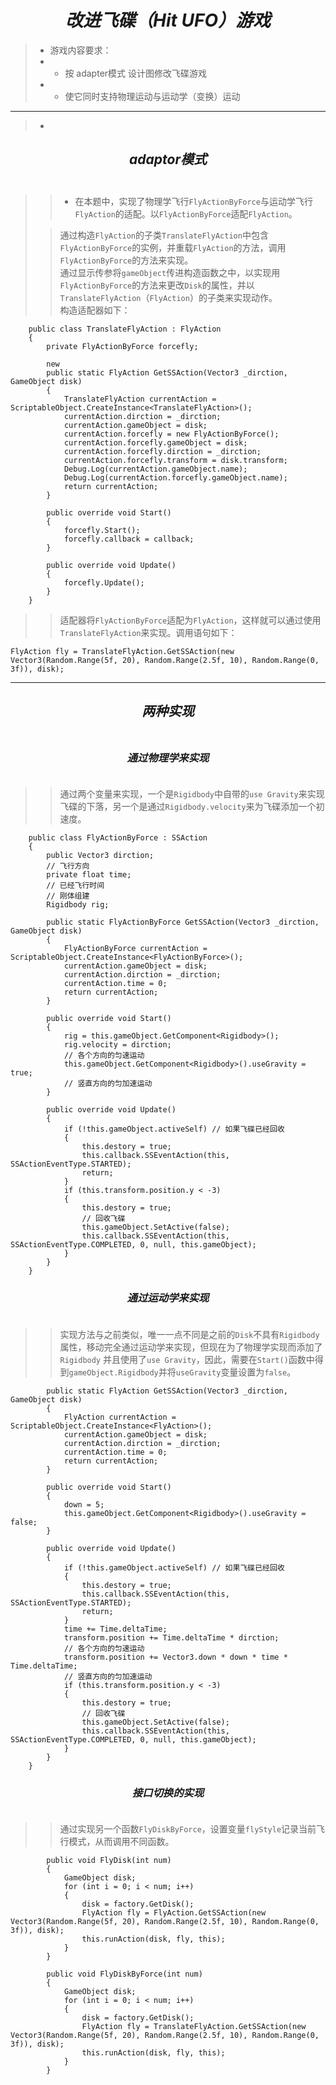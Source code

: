 # **_<center>改进飞碟（Hit UFO）游戏</center>_**
> - 游戏内容要求：<br>
> - - 按 adapter模式 设计图修改飞碟游戏<br>
> - - 使它同时支持物理运动与运动学（变换）运动<br>


------------
> - 
## **_<center>adaptor模式</center>_**<br>
> 
>> - 在本题中，实现了物理学飞行`FlyActionByForce`与运动学飞行`FlyAction`的适配。以`FlyActionByForce`适配`FlyAction`。<br>
>
>> 通过构造`FlyAction`的子类`TranslateFlyAction`中包含`FlyActionByForce`的实例，并重载`FlyAction`的方法，调用`FlyActionByForce`的方法来实现。<br>
>> 通过显示传参将`gameObject`传进构造函数之中，以实现用`FlyActionByForce`的方法来更改`Disk`的属性，并以`TranslateFlyAction`（`FlyAction`）的子类来实现动作。<br>
>> 构造适配器如下：<br>
```
    public class TranslateFlyAction : FlyAction
    {
        private FlyActionByForce forcefly;

        new
        public static FlyAction GetSSAction(Vector3 _dirction, GameObject disk)
        {
            TranslateFlyAction currentAction = ScriptableObject.CreateInstance<TranslateFlyAction>();
            currentAction.dirction = _dirction;
            currentAction.gameObject = disk;
            currentAction.forcefly = new FlyActionByForce();
            currentAction.forcefly.gameObject = disk;
            currentAction.forcefly.dirction = _dirction;
            currentAction.forcefly.transform = disk.transform;
            Debug.Log(currentAction.gameObject.name);
            Debug.Log(currentAction.forcefly.gameObject.name);
            return currentAction;
        }

        public override void Start()
        {
            forcefly.Start();
            forcefly.callback = callback;
        }

        public override void Update()
        {
            forcefly.Update();
        }
    }
```
>> 适配器将`FlyActionByForce`适配为`FlyAction`，这样就可以通过使用`TranslateFlyAction`来实现。调用语句如下：<br>
```
FlyAction fly = TranslateFlyAction.GetSSAction(new Vector3(Random.Range(5f, 20), Random.Range(2.5f, 10), Random.Range(0, 3f)), disk);
```

--------
## **_<center>两种实现</center>_**<br>
### **_<center>通过物理学来实现</center>_**<br>
> 
>> 通过两个变量来实现，一个是`Rigidbody`中自带的`use Gravity`来实现飞碟的下落，另一个是通过`Rigidbody.velocity`来为飞碟添加一个初速度。<br>

```
    public class FlyActionByForce : SSAction
    {
        public Vector3 dirction;
        // 飞行方向
        private float time;
        // 已经飞行时间
        // 刚体组建
        Rigidbody rig;

        public static FlyActionByForce GetSSAction(Vector3 _dirction, GameObject disk)
        {
            FlyActionByForce currentAction = ScriptableObject.CreateInstance<FlyActionByForce>();
            currentAction.gameObject = disk;
            currentAction.dirction = _dirction;
            currentAction.time = 0;
            return currentAction;
        }

        public override void Start()
        {
            rig = this.gameObject.GetComponent<Rigidbody>();
            rig.velocity = dirction;
            // 各个方向的匀速运动
            this.gameObject.GetComponent<Rigidbody>().useGravity = true;
            // 竖直方向的匀加速运动
        }

        public override void Update()
        {
            if (!this.gameObject.activeSelf) // 如果飞碟已经回收
            {
                this.destory = true;
                this.callback.SSEventAction(this, SSActionEventType.STARTED);
                return;
            }
            if (this.transform.position.y < -3)
            {
                this.destory = true;
                // 回收飞碟
                this.gameObject.SetActive(false);
                this.callback.SSEventAction(this, SSActionEventType.COMPLETED, 0, null, this.gameObject);
            }
        }
    }
```

### **_<center>通过运动学来实现</center>_**<br>
>
>> 实现方法与之前类似，唯一一点不同是之前的`Disk`不具有`Rigidbody`属性，移动完全通过运动学来实现，但现在为了物理学实现而添加了`Rigidbody` 并且使用了`use Gravity`，因此，需要在`Start()`函数中得到`gameObject.Rigidbody`并将`useGravity`变量设置为`false`。<br>
```
        public static FlyAction GetSSAction(Vector3 _dirction, GameObject disk)
        {
            FlyAction currentAction = ScriptableObject.CreateInstance<FlyAction>();
            currentAction.gameObject = disk;
            currentAction.dirction = _dirction;
            currentAction.time = 0;
            return currentAction;
        }

        public override void Start()
        {
            down = 5;
            this.gameObject.GetComponent<Rigidbody>().useGravity = false;
        }

        public override void Update()
        {
            if (!this.gameObject.activeSelf) // 如果飞碟已经回收
            {
                this.destory = true;
                this.callback.SSEventAction(this, SSActionEventType.STARTED);
                return;
            }
            time += Time.deltaTime;
            transform.position += Time.deltaTime * dirction;
            // 各个方向的匀速运动
            transform.position += Vector3.down * down * time * Time.deltaTime;
            // 竖直方向的匀加速运动
            if (this.transform.position.y < -3)
            {
                this.destory = true;
                // 回收飞碟
                this.gameObject.SetActive(false);
                this.callback.SSEventAction(this, SSActionEventType.COMPLETED, 0, null, this.gameObject);
            }
        }
    }
``` 

### **_<center>接口切换的实现</center>_**<br>
>> 通过实现另一个函数`FlyDiskByForce`，设置变量`flyStyle`记录当前飞行模式，从而调用不同函数。<br>
```
        public void FlyDisk(int num)
        {
            GameObject disk;
            for (int i = 0; i < num; i++)
            {
                disk = factory.GetDisk();
                FlyAction fly = FlyAction.GetSSAction(new Vector3(Random.Range(5f, 20), Random.Range(2.5f, 10), Random.Range(0, 3f)), disk);
                this.runAction(disk, fly, this);
            }
        }

        public void FlyDiskByForce(int num)
        {
            GameObject disk;
            for (int i = 0; i < num; i++)
            {
                disk = factory.GetDisk();
                FlyAction fly = TranslateFlyAction.GetSSAction(new Vector3(Random.Range(5f, 20), Random.Range(2.5f, 10), Random.Range(0, 3f)), disk);
                this.runAction(disk, fly, this);
            }
        }
```
